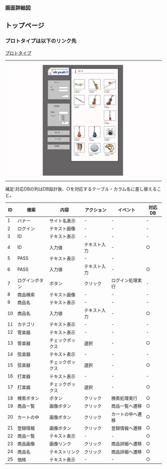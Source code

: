 ### 画面詳細図
## トップページ
### プロトタイプは以下のリンク先
[プロトタイプ](https://www.figma.com/file/MsLe67oltCC0aFx4j95ie7/sample?node-id=1%3A2)
*****
<img src="../img/toppage.png" width="500">

*****

補足:対応DBの列はDB設計後、○を対応するテーブル・カラム名に差し替えること。

| ID | 検索 | 内容 | アクション | イベント | 対応DB |
|----|-----|-----|---------|--------|-------|
|1|バナー|サイト名表示|-|-|-|
|2|ログイン|テキスト画像|-|-|-|
|3|ID|テキスト表示|-|-|-|
|4|ID|入力値|テキスト入力|-|○|
|5|PASS|テキスト表示|-|-||
|6|PASS|入力値|テキスト入力|-|○|
|7|ログインボタン|ボタン|クリック|ログイン処理実行|-|
|8|商品検索|テキスト画像|-|-|-|
|9|商品名|テキスト表示|-|-|-|
|10|商品名|入力値|テキスト入力|-|○|
|11|カテゴリ|テキスト表示|-|-|-|
|12|管楽器|テキスト表示|-|-|-|
|13|管楽器|チェックボックス|選択|-|○|
|14|弦楽器|テキスト表示|-|-|-|
|15|弦楽器|チェックボックス|選択|-|○|
|16|打楽器|テキスト表示|-|-|-|
|17|打楽器|チェックボックス|選択|-|○|
|18|検索ボタン|ボタン|クリック|検索処理実行|○|
|19|商品一覧|画像ボタン|クリック|商品一覧へ遷移|○|
|20|カートの中|画像ボタン|クリック|カートの中へ遷移|○|
|21|登録情報|画像ボタン|クリック|登録情報へ遷移|○|
|22|商品一覧|テキスト表示|-|-|○|
|23|商品画像|画像リンク|クリック|商品詳細へ遷移|○|
|24|商品名|テキストリンク|クリック|商品詳細へ遷移|○|
|25|価格|テキスト表示|-|-|○|

